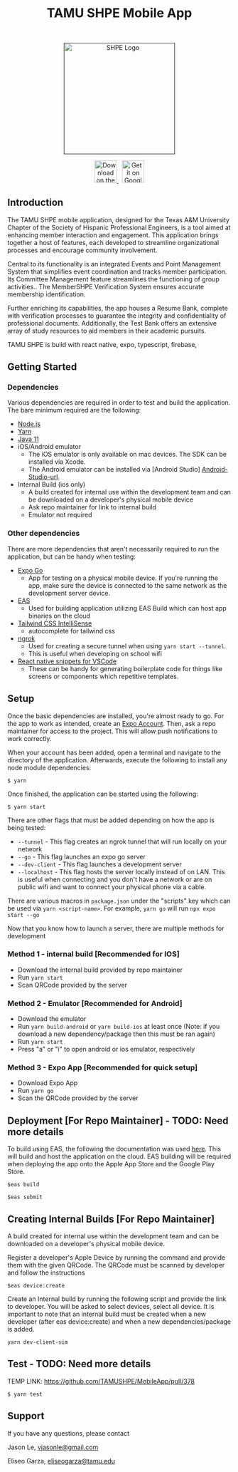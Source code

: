 <h1 align="center"> TAMU SHPE Mobile App</h1> <br>
<p align="center">
  <a href="">
    <img alt="SHPE Logo" title="SHPE" src="https://shpe.engr.ucr.edu/sites/default/files/styles/form_preview/public/SHPE_logo_IconOnly_FullColor-RGB_0.png?itok=_YzN6NAC" width="250">
  </a>
</p>

<p align="center">
  <a href="https://apps.apple.com/us/app/tamu-shpe/id6451004230">
    <img alt="Download on the App Store" src="https://developer.apple.com/assets/elements/badges/download-on-the-app-store.svg" height="50">
  </a>
  &nbsp;
  <a href="https://play.google.com/store/apps/details?id=com.tamu.shpe&pcampaignid=web_share">
    <img alt="Get it on Google Play" src="https://upload.wikimedia.org/wikipedia/commons/7/78/Google_Play_Store_badge_EN.svg" height="50">
  </a>
</p>

## Introduction

The TAMU SHPE mobile application, designed for the Texas A&M University Chapter of the Society of Hispanic Professional Engineers, is a tool aimed at enhancing member interaction and engagement. This application brings together a host of features, each developed to streamline organizational processes and encourage community involvement.

Central to its functionality is an integrated Events and Point Management System that simplifies event coordination and tracks member participation. Its Committee Management feature streamlines the functioning of group activities.. The MemberSHPE Verification System ensures accurate membership identification.

Further enriching its capabilities, the app houses a Resume Bank, complete with verification processes to guarantee the integrity and confidentiality of professional documents. Additionally, the Test Bank offers an extensive array of study resources to aid members in their academic pursuits.

TAMU SHPE is build with react native, expo, typescript, firebase,

## Getting Started

### Dependencies

Various dependencies are required in order to test and build the application. The bare minimum required are the following:

- [Node.js][Node-url]
- [Yarn][Yarn-url]
- [Java 11][Java-url]
- iOS/Android emulator
  - The iOS emulator is only available on mac devices. The SDK can be installed via Xcode.
  - The Android emulator can be installed via [Android Studio] [Android-Studio-url].
- Internal Build (ios only)
  - A build created for internal use within the development team and can be downloaded on a developer's physical mobile device
  - Ask repo maintainer for link to internal build
  - Emulator not required

### Other dependencies

There are more dependencies that aren't necessarily required to run the application, but can be handy when testing:

- [Expo Go][Expo-Go-url]
  - App for testing on a physical mobile device. If you're running the app, make sure the device is connected to the same network as the development server device.
- [EAS][EAS-url]
  - Used for building application utilizing EAS Build which can host app binaries on the cloud
- [Tailwind CSS IntelliSense][Tailwind-url]
  - autocomplete for tailwind css
- [ngrok][ngrok-url]
  - Used for creating a secure tunnel when using `yarn start --tunnel`.
  - This is useful when developing on school wifi
- [React native snippets for VSCode][React-Native-Snippets-url]
  - These can be handy for generating boilerplate code for things like screens or components which repetitive templates.

## Setup

Once the basic dependencies are installed, you're almost ready to go. For the app to work as intended, create an [Expo Account][Expo-url]. Then, ask a repo maintainer for access to the project. This will allow push notifications to work correctly.

When your account has been added, open a terminal and navigate to the directory of the application. Afterwards, execute the following to install any node module dependencies:

```
$ yarn
```

Once finished, the application can be started using the following:

```
$ yarn start
```

There are other flags that must be added depending on how the app is being tested:

- `--tunnel` - This flag creates an ngrok tunnel that will run locally on your network
- `--go` - This flag launches an expo go server
- `--dev-client` - This flag launches a development server
- `--localhost` - This flag hosts the server locally instead of on LAN. This is useful when connecting and you don't have a network or are on public wifi and want to connect your physical phone via a cable.

There are various macros in `package.json` under the "scripts" key which can be used via `yarn <script-name>`. For example, `yarn go` will run `npx expo start --go`

Now that you know how to launch a server, there are multiple methods for development

### Method 1 - internal build **[Recommended for IOS]**

- Download the internal build provided by repo maintainer
- Run `yarn start`
- Scan QRCode provided by the server

### Method 2 - Emulator **[Recommended for Android]**

- Download the emulator
- Run `yarn build-android` or `yarn build-ios` at least once (Note: if you download a new dependency/package then this must be ran again)
- Run `yarn start`
- Press "a" or "i" to open android or ios emulator, respectively

### Method 3 - Expo App **[Recommended for quick setup]**

- Download Expo App
- Run `yarn go`
- Scan the QRCode provided by the server

## Deployment **[For Repo Maintainer]** - TODO: Need more details

To build using EAS, the following the documentation was used [here][EAS-url]. This will build and host the application on the cloud. EAS building will be required when deploying the app onto the Apple App Store and the Google Play Store.

```
$eas build
```

```
$eas submit
```

## Creating Internal Builds **[For Repo Maintainer]**

A build created for internal use within the development team and can be downloaded on a developer's physical mobile device.

Register a developer's Apple Device by running the command and provide them with the given QRCode. The QRCode must be scanned by developer and follow the instructions

```
$eas device:create
```

Create an Internal build by running the following script and provide the link to developer. You will be asked to select devices, select all device. It is important to note that an internal build must be created when a new developer (after eas device:create) and when a new dependencies/package is added.

```
yarn dev-client-sim
```

## Test - TODO: Need more details
TEMP LINK: https://github.com/TAMUSHPE/MobileApp/pull/378
```
$ yarn test
```

## Support

If you have any questions, please contact

Jason Le, vjasonle@gmail.com

Eliseo Garza, eliseogarza@tamu.edu

[Node-url]: https://nodejs.org/en/download
[Yarn-url]: https://classic.yarnpkg.com/lang/en/docs/install/#windows-stable
[ngrok-url]: https://ngrok.com/download
[Android-Studio-url]: https://developer.android.com/studio?gclid=CjwKCAjwkeqkBhAnEiwA5U-uM4C0y7a37MdCipZw33fmboKRKOAS8vgwCoPiRKLnEsEbUB2qRpS1YBoCBAcQAvD_BwE&gclsrc=aw.ds
[React-Native-Snippets-url]: https://marketplace.visualstudio.com/items?itemName=dsznajder.es7-react-js-snippets
[Expo-url]: https://expo.dev/
[Expo-Go-url]: https://expo.dev/client
[Java-url]: https://www.oracle.com/java/technologies/downloads/#java11
[EAS-url]: https://docs.expo.dev/build/introduction/
[Firebase-url]: https://firebase.google.com/
[React-Native-url]: https://reactnative.dev/
[Git-url]: https://git-scm.com/downloads
[Tailwind-url]: https://marketplace.visualstudio.com/items?itemName=bradlc.vscode-tailwindcss
[Expo-Build-url]: https://expo.dev/accounts/tamu-shpe/projects/TAMU-SHPE/development-builds
[XCode-url]: https://apps.apple.com/us/app/xcode/id497799835

